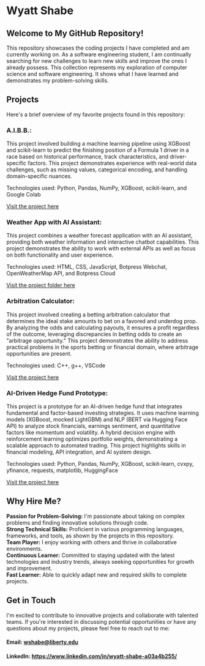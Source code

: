 # Wyatt Shabe
## Welcome to My GitHub Repository!
This repository showcases the coding projects I have completed and am currently working on. As a software engineering student, I am continually searching for new challenges to learn new skills and improve the ones I already possess. This collection represents my exploration of computer science and software engineering. It shows what I have learned and demonstrates my problem-solving skills.

## Projects
Here's a brief overview of my favorite projects found in this repository:

### A.I.B.B.: 
This project involved building a machine learning pipeline using XGBoost and scikit-learn to predict the finishing position of a Formula 1 driver in a race based on historical performance, track characteristics, and driver-specific factors. This project demonstrates experience with real-world data challenges, such as missing values, categorical encoding, and handling domain-specific nuances.

Technologies used: Python, Pandas, NumPy, XGBoost, scikit-learn, and Google Colab  

[Visit the project here](https://github.com/wyattS-95/WyattShabe/blob/main/AIBB_F1.ipynb)  


### Weather App with AI Assistant: 
This project combines a weather forecast application with an AI assistant, providing both weather information and interactive chatbot capabilities. This project demonstrates the ability to work with external APIs as well as focus on both functionality and user experience.

Technologies used: HTML, CSS, JavaScript, Botpress Webchat, OpenWeatherMap API, and Botpress Cloud 

[Visit the project folder here](https://github.com/wyattS-95/WyattShabe/tree/main/Weather)  


### Arbitration Calculator: 
This project involved creating a betting arbitration calculator that determines the ideal stake amounts to bet on a favored and underdog prop. By analyzing the odds and calculating payouts, it ensures a profit regardless of the outcome, leveraging discrepancies in betting odds to create an "arbitrage opportunity." This project demonstrates the ability to address practical problems in the sports betting or financial domain, where arbitrage opportunities are present.

Technologies used: C++, g++, VSCode  

[Visit the project here](https://github.com/wyattS-95/WyattShabe/blob/main/arb_calc.cpp)   

### AI-Driven Hedge Fund Prototype: 
This project is a prototype for an AI-driven hedge fund that integrates fundamental and factor-based investing strategies. It uses machine learning models (XGBoost, mocked LightGBM) and NLP (BERT via Hugging Face API) to analyze stock financials, earnings sentiment, and quantitative factors like momentum and volatility. A hybrid decision engine with reinforcement learning optimizes portfolio weights, demonstrating a scalable approach to automated trading. This project highlights skills in financial modeling, API integration, and AI system design.

Technologies used: Python, Pandas, NumPy, XGBoost, scikit-learn, cvxpy, yfinance, requests, matplotlib, HuggingFace  

[Visit the project here](https://github.com/wyattS-95/WyattShabe/blob/main/AI-hedgeFund-prototype.ipynb)


## Why Hire Me?
**Passion for Problem-Solving:** I'm passionate about taking on complex problems and finding innovative solutions through code.  
**Strong Technical Skills:** Proficient in various programming languages, frameworks, and tools, as shown by the projects in this repository.  
**Team Player:** I enjoy working with others and thrive in collaborative environments.  
**Continuous Learner:** Committed to staying updated with the latest technologies and industry trends, always seeking opportunities for growth and improvement.  
**Fast Learner:** Able to quickly adapt new and required skills to complete projects.  

## Get in Touch
I'm excited to contribute to innovative projects and collaborate with talented teams. If you're interested in discussing potential opportunities or have any questions about my projects, please feel free to reach out to me:

#### Email: wshabe@liberty.edu
#### LinkedIn: https://www.linkedin.com/in/wyatt-shabe-a03a4b255/
